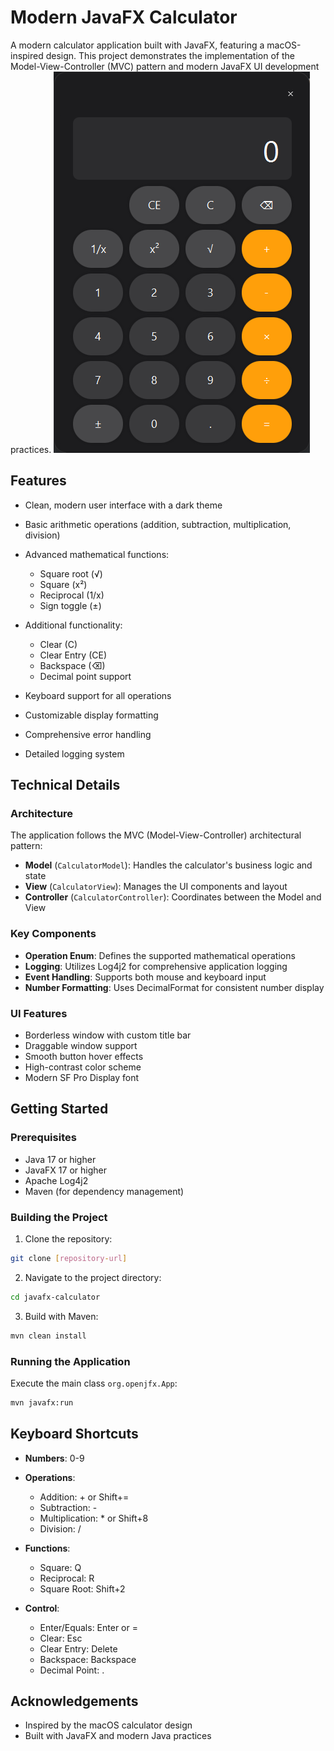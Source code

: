 # Modern JavaFX Calculator
A modern calculator application built with JavaFX, featuring a macOS-inspired design. This project demonstrates the implementation of the Model-View-Controller (MVC) pattern and modern JavaFX UI development practices.
![calculator_picture.png](calculator_picture.png)
##  Features

- Clean, modern user interface with a dark theme
- Basic arithmetic operations (addition, subtraction, multiplication, division)
- Advanced mathematical functions:
  - Square root (√)
  - Square (x²)
  - Reciprocal (1/x)
  - Sign toggle (±)


- Additional functionality:
    - Clear (C)
    - Clear Entry (CE)
    - Backspace (⌫)
    - Decimal point support

- Keyboard support for all operations 
- Customizable display formatting 
- Comprehensive error handling 
- Detailed logging system

## Technical Details
### Architecture
The application follows the MVC (Model-View-Controller) architectural pattern:

- **Model** (`CalculatorModel`): Handles the calculator's business logic and state
- **View** (`CalculatorView`): Manages the UI components and layout
- **Controller** (`CalculatorController`): Coordinates between the Model and View

### Key Components

- **Operation Enum**: Defines the supported mathematical operations 
- **Logging**: Utilizes Log4j2 for comprehensive application logging 
- **Event Handling**: Supports both mouse and keyboard input 
- **Number Formatting**: Uses DecimalFormat for consistent number display

### UI Features

- Borderless window with custom title bar 
- Draggable window support 
- Smooth button hover effects 
- High-contrast color scheme
- Modern SF Pro Display font

## Getting Started

### Prerequisites

- Java 17 or higher
- JavaFX 17 or higher
- Apache Log4j2
- Maven (for dependency management)

### Building the Project

1. Clone the repository:

```bash
git clone [repository-url]
```

2. Navigate to the project directory:

```bash
cd javafx-calculator
```

3. Build with Maven:

```bash
mvn clean install
```

### Running the Application
Execute the main class `org.openjfx.App`:
```bash
mvn javafx:run
```

## Keyboard Shortcuts

- **Numbers**: 0-9
- **Operations**:
  - Addition: + or Shift+=
  - Subtraction: -
  - Multiplication: * or Shift+8
  - Division: /
- **Functions**:

    - Square: Q
    - Reciprocal: R
    - Square Root: Shift+2
- **Control**:
   - Enter/Equals: Enter or =
   - Clear: Esc
   - Clear Entry: Delete
   - Backspace: Backspace
   - Decimal Point: .



## Acknowledgements
- Inspired by the macOS calculator design
- Built with JavaFX and modern Java practices
